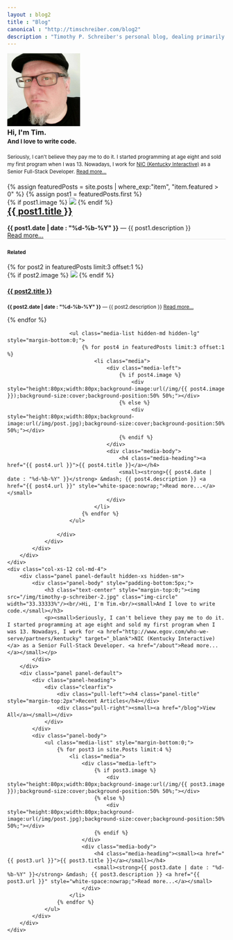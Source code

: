 ```yaml
---
layout : blog2
title : "Blog"
canonical : "http://timschreiber.com/blog2"
description : "Timothy P. Schreiber's personal blog, dealing primarily with software development, but also dabbling in songwriting, food, and gardening from time to time."
---
```

<div class="row">
	<div class="col-xs-12 hidden-md hidden-lg">
		<div class="panel panel-default">
			<div class="panel-body" style="padding-bottom:5px;">
				<h3 class="text-center" style="margin-top:0;"><img src="/img/timothy-p-schreiber-2.jpg" class="img-circle" width="33.33333%"/><br/>Hi, I'm Tim.<br/><small>And I love to write code.</small></h3>
				<p><small>Seriously, I can't believe they pay me to do it. I started programming at age eight and sold my first program when I was 13. Nowadays, I work for <a href="http://www.egov.com/who-we-serve/partners/kentucky" target="_blank">NIC (Kentucky Interactive)</a> as a Senior Full-Stack Developer. <a href="/about">Read more...</a></small></p>
			</div>
		</div>
	</div>
	<div class="col-xs-12 col-md-8">
		<div class="row">
			<div class="col-xs-12">
				{% assign featuredPosts = site.posts | where_exp:"item", "item.featured > 0" %}
				{% assign post1 = featuredPosts.first %}
				<div class="panel panel-default">
					{% if post1.image %}
						<a href="{{ post1.url }}"><img src="/img/{{ post1.image }}" class="img-rounded" style="max-width:100%;" /></a>
					{% endif %}
					<div class="panel-body">
						<h2 style="margin-top:0;"><a href="{{ post1.url }}">{{ post1.title }}</a></h2>
						<p style="margin-bottom:0;"><strong>{{ post1.date | date : "%d-%b-%Y" }}</strong> &mdash; {{ post1.description }} <a href="{{ post1.url }}" style="white-space:nowrap;">Read more...</a></p>
					</div>
					<div class="panel-heading" style="margin-top:0;border-top:1px solid rgb(224,224,224);">
					<h4 class="panel-title"><small><strong>Related</strong></small></h4>
					</div>
					<div class="panel-body">
						<div class="row hidden-xs hidden-sm">
						{% for post2 in featuredPosts limit:3 offset:1 %}
							<div class="col-xs-12 col-md-4">
								{% if post2.image %}
									<a href="{{ post2.url }}"><img src="/img/{{ post2.image }}" class="img-rounded" style="max-width:100%" /></a>
								{% endif %}
								<h4><a href="{{ post2.url }}">{{ post2.title }}</a></h4>
								<p><small><strong>{{ post2.date | date : "%d-%b-%Y" }}</strong> &mdash; {{ post2.description }} <a href="{{ post2.url }}" style="white-space:nowrap;">Read more...</a></small></p>
							</div>
						{% endfor %}
						</div>

						<ul class="media-list hidden-md hidden-lg" style="margin-bottom:0;">
							{% for post4 in featuredPosts limit:3 offset:1 %}
								<li class="media">
									<div class="media-left">
										{% if post4.image %}
											<div style="height:80px;width:80px;background-image:url(/img/{{ post4.image }});background-size:cover;background-position:50% 50%;"></div>
										{% else %}
											<div style="height:80px;width:80px;background-image:url(/img/post.jpg);background-size:cover;background-position:50% 50%;"></div>
										{% endif %}
									</div>
									<div class="media-body">
										<h4 class="media-heading"><a href="{{ post4.url }}">{{ post4.title }}</a></h4>
										<small><strong>{{ post4.date | date : "%d-%b-%Y" }}</strong> &mdash; {{ post4.description }} <a href="{{ post4.url }}" style="white-space:nowrap;">Read more...</a></small>
									</div>
								</li>
							{% endfor %}
						</ul>

					</div>
				</div>
			</div>
		</div>
	</div>
	<div class="col-xs-12 col-md-4">
		<div class="panel panel-default hidden-xs hidden-sm">
			<div class="panel-body" style="padding-bottom:5px;">
				<h3 class="text-center" style="margin-top:0;"><img src="/img/timothy-p-schreiber-2.jpg" class="img-circle" width="33.33333%"/><br/>Hi, I'm Tim.<br/><small>And I love to write code.</small></h3>
				<p><small>Seriously, I can't believe they pay me to do it. I started programming at age eight and sold my first program when I was 13. Nowadays, I work for <a href="http://www.egov.com/who-we-serve/partners/kentucky" target="_blank">NIC (Kentucky Interactive)</a> as a Senior Full-Stack Developer. <a href="/about">Read more...</a></small></p>
			</div>
		</div>
		<div class="panel panel-default">
			<div class="panel-heading">
				<div class="clearfix">
					<div class="pull-left"><h4 class="panel-title" style="margin-top:2px">Recent Articles</h4></div>
					<div class="pull-right"><small><a href="/blog">View All</a></small></div>
				</div>
			</div>
			<div class="panel-body">
				<ul class="media-list" style="margin-bottom:0;">
					{% for post3 in site.Posts limit:4 %}
						<li class="media">
							<div class="media-left">
								{% if post3.image %}
									<div style="height:80px;width:80px;background-image:url(/img/{{ post3.image }});background-size:cover;background-position:50% 50%;"></div>
								{% else %}
									<div style="height:80px;width:80px;background-image:url(/img/post.jpg);background-size:cover;background-position:50% 50%;"></div>
								{% endif %}
							</div>
							<div class="media-body">
								<h4 class="media-heading"><small><a href="{{ post3.url }}">{{ post3.title }}</a></small></h4>
								<small><strong>{{ post3.date | date : "%d-%b-%Y" }}</strong> &mdash; {{ post3.description }} <a href="{{ post3.url }}" style="white-space:nowrap;">Read more...</a></small>
							</div>
						</li>
					{% endfor %}
				</ul>
			</div>
		</div>
	</div>
</div>
